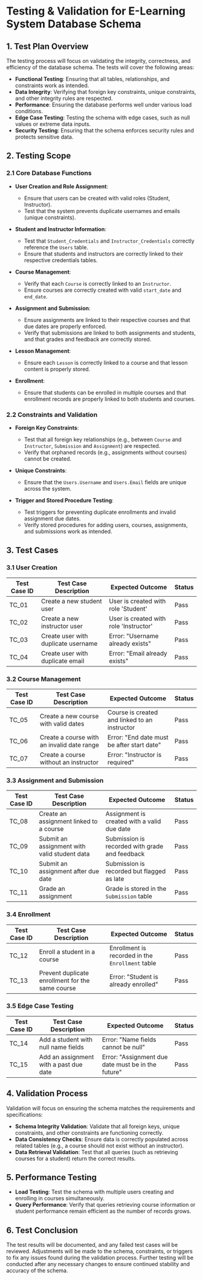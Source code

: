 # Testing & Validation for E-Learning System Database Schema
## 1. **Test Plan Overview**

The testing process will focus on validating the integrity, correctness, and efficiency of the database schema. The tests will cover the following areas:

- **Functional Testing**: Ensuring that all tables, relationships, and constraints work as intended.
- **Data Integrity**: Verifying that foreign key constraints, unique constraints, and other integrity rules are respected.
- **Performance**: Ensuring the database performs well under various load conditions.
- **Edge Case Testing**: Testing the schema with edge cases, such as null values or extreme data inputs.
- **Security Testing**: Ensuring that the schema enforces security rules and protects sensitive data.

## 2. **Testing Scope**

### 2.1 **Core Database Functions**

- **User Creation and Role Assignment**:
  - Ensure that users can be created with valid roles (Student, Instructor).
  - Test that the system prevents duplicate usernames and emails (unique constraints).

- **Student and Instructor Information**:
  - Test that `Student_Credentials` and `Instructor_Credentials` correctly reference the `Users` table.
  - Ensure that students and instructors are correctly linked to their respective credentials tables.

- **Course Management**:
  - Verify that each `Course` is correctly linked to an `Instructor`.
  - Ensure courses are correctly created with valid `start_date` and `end_date`.

- **Assignment and Submission**:
  - Ensure assignments are linked to their respective courses and that due dates are properly enforced.
  - Verify that submissions are linked to both assignments and students, and that grades and feedback are correctly stored.

- **Lesson Management**:
  - Ensure each `Lesson` is correctly linked to a course and that lesson content is properly stored.

- **Enrollment**:
  - Ensure that students can be enrolled in multiple courses and that enrollment records are properly linked to both students and courses.

### 2.2 **Constraints and Validation**

- **Foreign Key Constraints**:
  - Test that all foreign key relationships (e.g., between `Course` and `Instructor`, `Submission` and `Assignment`) are respected.
  - Verify that orphaned records (e.g., assignments without courses) cannot be created.

- **Unique Constraints**:
  - Ensure that the `Users.Username` and `Users.Email` fields are unique across the system.
  
- **Trigger and Stored Procedure Testing**:
  - Test triggers for preventing duplicate enrollments and invalid assignment due dates.
  - Verify stored procedures for adding users, courses, assignments, and submissions work as intended.

## 3. **Test Cases**

### 3.1 **User Creation**

| Test Case ID | Test Case Description                    | Expected Outcome                         | Status  |
|--------------|------------------------------------------|------------------------------------------|---------|
| TC_01        | Create a new student user                | User is created with role 'Student'      | Pass    |
| TC_02        | Create a new instructor user             | User is created with role 'Instructor'   | Pass    |
| TC_03        | Create user with duplicate username      | Error: "Username already exists"         | Pass    |
| TC_04        | Create user with duplicate email         | Error: "Email already exists"            | Pass    |

### 3.2 **Course Management**

| Test Case ID | Test Case Description                    | Expected Outcome                         | Status  |
|--------------|------------------------------------------|------------------------------------------|---------|
| TC_05        | Create a new course with valid dates     | Course is created and linked to an instructor | Pass    |
| TC_06        | Create a course with an invalid date range | Error: "End date must be after start date" | Pass    |
| TC_07        | Create a course without an instructor    | Error: "Instructor is required"          | Pass    |

### 3.3 **Assignment and Submission**

| Test Case ID | Test Case Description                    | Expected Outcome                         | Status  |
|--------------|------------------------------------------|------------------------------------------|---------|
| TC_08        | Create an assignment linked to a course  | Assignment is created with a valid due date | Pass    |
| TC_09        | Submit an assignment with valid student data | Submission is recorded with grade and feedback | Pass    |
| TC_10        | Submit an assignment after due date     | Submission is recorded but flagged as late | Pass    |
| TC_11        | Grade an assignment                      | Grade is stored in the `Submission` table | Pass    |

### 3.4 **Enrollment**

| Test Case ID | Test Case Description                    | Expected Outcome                         | Status  |
|--------------|------------------------------------------|------------------------------------------|---------|
| TC_12        | Enroll a student in a course             | Enrollment is recorded in the `Enrollment` table | Pass    |
| TC_13        | Prevent duplicate enrollment for the same course | Error: "Student is already enrolled"    | Pass    |

### 3.5 **Edge Case Testing**

| Test Case ID | Test Case Description                    | Expected Outcome                         | Status  |
|--------------|------------------------------------------|------------------------------------------|---------|
| TC_14        | Add a student with null name fields      | Error: "Name fields cannot be null"      | Pass    |
| TC_15        | Add an assignment with a past due date   | Error: "Assignment due date must be in the future" | Pass    |

## 4. **Validation Process**

Validation will focus on ensuring the schema matches the requirements and specifications:

- **Schema Integrity Validation**: Validate that all foreign keys, unique constraints, and other constraints are functioning correctly.
- **Data Consistency Checks**: Ensure data is correctly populated across related tables (e.g., a course should not exist without an instructor).
- **Data Retrieval Validation**: Test that all queries (such as retrieving courses for a student) return the correct results.

## 5. **Performance Testing**

- **Load Testing**: Test the schema with multiple users creating and enrolling in courses simultaneously.
- **Query Performance**: Verify that queries retrieving course information or student performance remain efficient as the number of records grows.

## 6. **Test Conclusion**

The test results will be documented, and any failed test cases will be reviewed. Adjustments will be made to the schema, constraints, or triggers to fix any issues found during the validation process. Further testing will be conducted after any necessary changes to ensure continued stability and accuracy of the schema.
